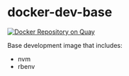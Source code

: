 # docker-dev-base

[![Docker Repository on Quay](https://quay.io/repository/frontrunnerio/dev-base/status "Docker Repository on Quay")](https://quay.io/repository/frontrunnerio/dev-base)

Base development image that includes:

- nvm
- rbenv

